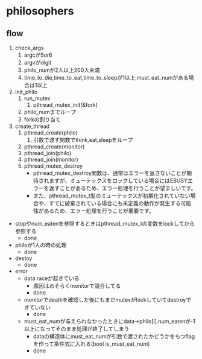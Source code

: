 # philosophers

## flow
1. check_args
	1. argcが5or6
	1. argvがdigit
	1. philo_numが2人以上200人未満
	1. time_to_die,time_to_eat,time_to_sleepが1以上,must_eat_numがある場合は1以上
1. init_philo
	1. run_mutex
		1. pthread_mutex_init(&fork)
	1. philo_numまでループ
	1. forkの割り当て
1. create_thread
	1. pthread_create(philo)
		1. 引数で渡す関数でthink,eat,sleepをループ
	1. pthread_create(monitor)
	1. pthread_join(philo)
	1. pthread_join(monitor)
	1. pthread_mutex_destroy
		- pthread_mutex_destroy関数は、通常はエラーを返さないことが期待されますが、ミューテックスをロックしている場合にはEBUSYエラーを返すことがあるため、エラー処理を行うことが望ましいです。
		- また、pthread_mutex_t型のミューテックスが初期化されていない場合や、すでに破棄されている場合にも未定義の動作が発生する可能性があるため、エラー処理を行うことが重要です。

- stopやnum_eatenを参照するときはpthread_mutex_tの変数をlockしてから参照する
	- done
- philoが1人の時の処理
	- done
- destoy
	- done
- error
	- data raceが起きている
		- 原因はおそらくmonitorで競合してる
		- done
	- monitorでdeathを確認した後にもまだmutexがlockしていてdestroyできていない
		- done
	- must_eat_numが与えられなかったときにdata->philo[i].num_eatenが-1以上になってそのまま処理が終了してしまう
		- dataの構造体にmust_eat_numが引数で渡されたかどうかをもつflagを作って条件式に入れる(bool is_must_eat_num)
		- done